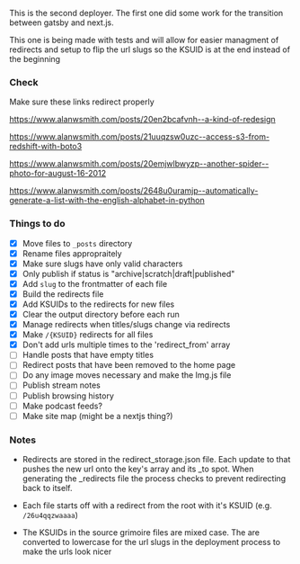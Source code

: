 This is the second deployer. The first one did some
work for the transition between gatsby and next.js.

This one is being made with tests and will allow for
easier managment of redirects and setup to flip the
url slugs so the KSUID is at the end instead of the
beginning

### Check

Make sure these links redirect properly 

https://www.alanwsmith.com/posts/20en2bcafvnh--a-kind-of-redesign

https://www.alanwsmith.com/posts/21uuqzsw0uzc--access-s3-from-redshift-with-boto3

https://www.alanwsmith.com/posts/20emjwlbwyzp--another-spider--photo-for-august-16-2012

https://www.alanwsmith.com/posts/2648u0uramjp--automatically-generate-a-list-with-the-english-alphabet-in-python






### Things to do

- [x] Move files to `_posts` directory
- [x] Rename files appropraitely
- [x] Make sure slugs have only valid characters
- [x] Only publish if status is "archive|scratch|draft|published"
- [x] Add `slug` to the frontmatter of each file
- [x] Build the redirects file
- [x] Add KSUIDs to the redirects for new files
- [x] Clear the output directory before each run
- [x] Manage redirects when titles/slugs change via redirects
- [x] Make `/{KSUID}` redirects for all files
- [x] Don't add urls multiple times to the 'redirect_from' array 
- [ ] Handle posts that have empty titles
- [ ] Redirect posts that have been removed to the home page
- [ ] Do any image moves necessary and make the Img.js file
- [ ] Publish stream notes
- [ ] Publish browsing history
- [ ] Make podcast feeds?
- [ ] Make site map (might be a nextjs thing?)

### Notes

- Redirects are stored in the redirect_storage.json
  file. Each update to that pushes the new url
  onto the key's array and its \_to spot. When
  generating the \_redirects file the process checks
  to prevent redirecting back to itself.

- Each file starts off with a redirect from the root
  with it's KSUID (e.g. `/26u4qqzwaaaa`)

- The KSUIDs in the source grimoire files are mixed
  case. The are converted to lowercase for the url
  slugs in the deployment process to make the urls
  look nicer
